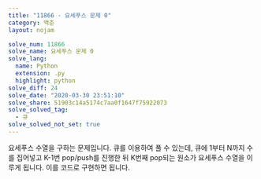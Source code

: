 ```yaml
---
title: "11866 - 요세푸스 문제 0"
category: 백준
layout: nojam

solve_num: 11866
solve_name: 요세푸스 문제 0
solve_lang:
  name: Python
  extension: .py
  highlight: python
solve_diff: 24
solve_date: "2020-03-30 23:51:10"
solve_share: 51903c14a5174c7aa0f1647f75922073
solve_solved_tag:
  - 큐
solve_solved_not_set: true
---
```


요세푸스 수열을 구하는 문제입니다. 큐를 이용하여 풀 수 있는데, 큐에 1부터 N까지 수를 집어넣고 K-1번 pop/push를 진행한 뒤 K번째 pop되는 원소가 요세푸스 수열을 이루게 됩니다. 이를 코드로 구현하면 됩니다.
